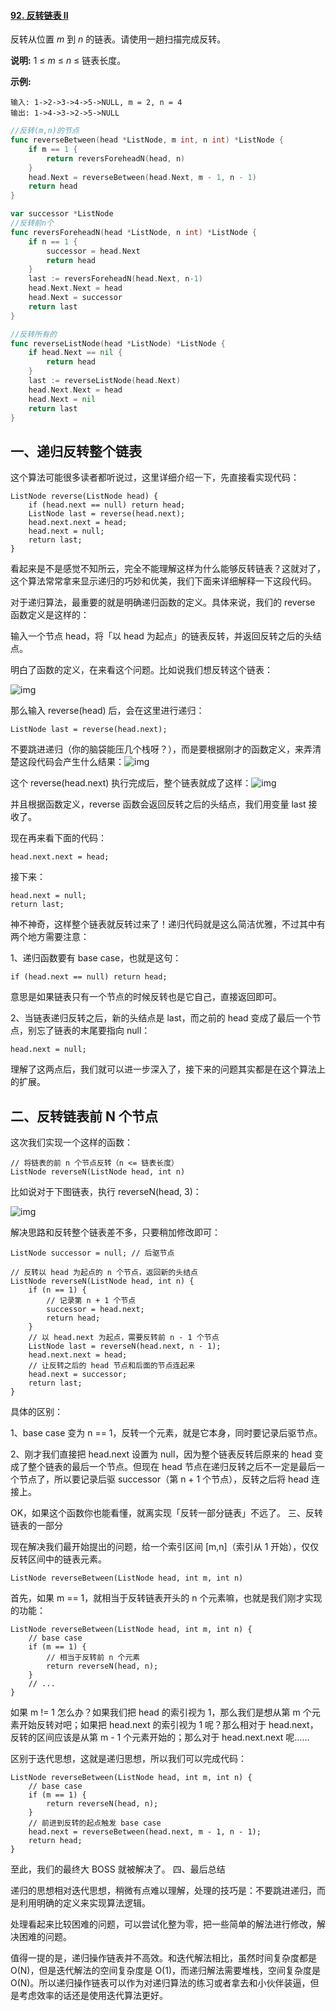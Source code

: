#### [92. 反转链表 II](https://leetcode-cn.com/problems/reverse-linked-list-ii/)

反转从位置 *m* 到 *n* 的链表。请使用一趟扫描完成反转。

**说明:**
 1 ≤ *m* ≤ *n* ≤ 链表长度。

**示例:**

```
输入: 1->2->3->4->5->NULL, m = 2, n = 4
输出: 1->4->3->2->5->NULL
```



```go
//反转(m,n)的节点
func reverseBetween(head *ListNode, m int, n int) *ListNode {
	if m == 1 {
		return reversForeheadN(head, n)
	}
	head.Next = reverseBetween(head.Next, m - 1, n - 1)
	return head
}

var successor *ListNode
//反转前n个
func reversForeheadN(head *ListNode, n int) *ListNode {
	if n == 1 {
		successor = head.Next
		return head
	}
	last := reversForeheadN(head.Next, n-1)
	head.Next.Next = head
	head.Next = successor
	return last
}

//反转所有的
func reverseListNode(head *ListNode) *ListNode {
	if head.Next == nil {
		return head
	}
	last := reverseListNode(head.Next)
	head.Next.Next = head
	head.Next = nil
	return last
}
```



## 一、递归反转整个链表

这个算法可能很多读者都听说过，这里详细介绍一下，先直接看实现代码：

```
ListNode reverse(ListNode head) {
    if (head.next == null) return head;
    ListNode last = reverse(head.next);
    head.next.next = head;
    head.next = null;
    return last;
}
```

看起来是不是感觉不知所云，完全不能理解这样为什么能够反转链表？这就对了，这个算法常常拿来显示递归的巧妙和优美，我们下面来详细解释一下这段代码。

对于递归算法，最重要的就是明确递归函数的定义。具体来说，我们的 reverse 函数定义是这样的：

输入一个节点 head，将「以 head 为起点」的链表反转，并返回反转之后的头结点。

明白了函数的定义，在来看这个问题。比如说我们想反转这个链表：

![img](https://pic.leetcode-cn.com/1600838631-FhnpWL-file_1600838631476)

那么输入 reverse(head) 后，会在这里进行递归：

```
ListNode last = reverse(head.next);
```

不要跳进递归（你的脑袋能压几个栈呀？），而是要根据刚才的函数定义，来弄清楚这段代码会产生什么结果：![img](https://pic.leetcode-cn.com/1600838631-CZVkaN-file_1600838631217)

这个 reverse(head.next) 执行完成后，整个链表就成了这样：![img](https://pic.leetcode-cn.com/1600838631-CSxnQf-file_1600838631663)

并且根据函数定义，reverse 函数会返回反转之后的头结点，我们用变量 last 接收了。

现在再来看下面的代码：

```
head.next.next = head;
```

接下来：

```
head.next = null;
return last;
```

神不神奇，这样整个链表就反转过来了！递归代码就是这么简洁优雅，不过其中有两个地方需要注意：

1、递归函数要有 base case，也就是这句：

```
if (head.next == null) return head;
```

意思是如果链表只有一个节点的时候反转也是它自己，直接返回即可。

2、当链表递归反转之后，新的头结点是 last，而之前的 head 变成了最后一个节点，别忘了链表的末尾要指向 null：

```
head.next = null;
```

理解了这两点后，我们就可以进一步深入了，接下来的问题其实都是在这个算法上的扩展。

## 二、反转链表前 N 个节点

这次我们实现一个这样的函数：

```
// 将链表的前 n 个节点反转（n <= 链表长度）
ListNode reverseN(ListNode head, int n)
```

比如说对于下图链表，执行 reverseN(head, 3)：

![img](https://pic.leetcode-cn.com/1600838632-UmhyuY-file_1600838631924)

解决思路和反转整个链表差不多，只要稍加修改即可：

```
ListNode successor = null; // 后驱节点

// 反转以 head 为起点的 n 个节点，返回新的头结点
ListNode reverseN(ListNode head, int n) {
    if (n == 1) { 
        // 记录第 n + 1 个节点
        successor = head.next;
        return head;
    }
    // 以 head.next 为起点，需要反转前 n - 1 个节点
    ListNode last = reverseN(head.next, n - 1);
    head.next.next = head;
    // 让反转之后的 head 节点和后面的节点连起来
    head.next = successor;
    return last;
}
```

具体的区别：

1、base case 变为 n == 1，反转一个元素，就是它本身，同时要记录后驱节点。

2、刚才我们直接把 head.next 设置为 null，因为整个链表反转后原来的 head 变成了整个链表的最后一个节点。但现在 head 节点在递归反转之后不一定是最后一个节点了，所以要记录后驱 successor（第 n + 1 个节点），反转之后将 head 连接上。

OK，如果这个函数你也能看懂，就离实现「反转一部分链表」不远了。
三、反转链表的一部分

现在解决我们最开始提出的问题，给一个索引区间 [m,n]（索引从 1 开始），仅仅反转区间中的链表元素。

```
ListNode reverseBetween(ListNode head, int m, int n)
```

首先，如果 m == 1，就相当于反转链表开头的 n 个元素嘛，也就是我们刚才实现的功能：

```
ListNode reverseBetween(ListNode head, int m, int n) {
    // base case
    if (m == 1) {
        // 相当于反转前 n 个元素
        return reverseN(head, n);
    }
    // ...
}
```

如果 m != 1 怎么办？如果我们把 head 的索引视为 1，那么我们是想从第 m 个元素开始反转对吧；如果把 head.next 的索引视为 1 呢？那么相对于 head.next，反转的区间应该是从第 m - 1 个元素开始的；那么对于 head.next.next 呢……

区别于迭代思想，这就是递归思想，所以我们可以完成代码：

```
ListNode reverseBetween(ListNode head, int m, int n) {
    // base case
    if (m == 1) {
        return reverseN(head, n);
    }
    // 前进到反转的起点触发 base case
    head.next = reverseBetween(head.next, m - 1, n - 1);
    return head;
}
```

至此，我们的最终大 BOSS 就被解决了。
四、最后总结

递归的思想相对迭代思想，稍微有点难以理解，处理的技巧是：不要跳进递归，而是利用明确的定义来实现算法逻辑。

处理看起来比较困难的问题，可以尝试化整为零，把一些简单的解法进行修改，解决困难的问题。

值得一提的是，递归操作链表并不高效。和迭代解法相比，虽然时间复杂度都是 O(N)，但是迭代解法的空间复杂度是 O(1)，而递归解法需要堆栈，空间复杂度是 O(N)。所以递归操作链表可以作为对递归算法的练习或者拿去和小伙伴装逼，但是考虑效率的话还是使用迭代算法更好。

